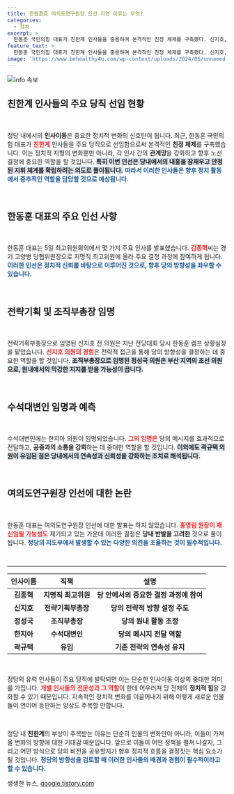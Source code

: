 ```yaml
---
title: 한동훈호 여의도연구원장 인선 지연 이유는 무엇?
categories:
  - 정치
excerpt: >
  한동훈 국민의힘 대표가 친한계 인사들을 중용하며 본격적인 친정 체제를 구축했다. 신지호, 정성국 의원 등 주요 당직 인선 발표로 당 내부 변화가 예고된다. 클릭으로 정치의 향방을 살펴보세요!
feature_text: >
  한동훈 국민의힘 대표가 친한계 인사들을 중용하며 본격적인 친정 체제를 구축했다. 신지호, 정성국 의원 등 주요 당직 인선 발표로 당 내부 변화가 예고된다. 클릭으로 정치의 향방을 살펴보세요!
image: 'https://www.behealthy4u.com/wp-content/uploads/2024/06/unnamed-file.png'
---
```


<p><img src="https://www.behealthy4u.com/wp-content/uploads/2024/06/unnamed-file.png" alt="info 속보" /></p>

<h2 data-ke-size="size26">친한계 인사들의 주요 당직 선임 현황</h2>

<p data-ke-size="size16">&nbsp;</p>

<p>정당 내에서의 <b>인사이동</b>은 중요한 정치적 변화의 신호탄이 됩니다. 최근, 한동훈 국민의힘 대표가 <b><span style="color: #ee2323;">친한계</span></b> 인사들을 주요 당직으로 선임함으로써 본격적인 <b>친정 체제</b>를 구축했습니다. 이는 정치적 지형의 변화뿐만 아니라, 각 인사 간의 <b>관계망</b>을 강화하고 향후 노선 결정에 중요한 역할을 할 것입니다. <b><span style="background-color: #21538527;">특히 이번 인선은 당내에서의 내홍을 잠재우고 안정된 지휘 체계를 확립하려는 의도로 풀이됩니다.</span></b> <b><span style="color: #1a5490;">따라서 이러한 인사들은 향후 정치 활동에서 중추적인 역할을 담당할 것으로 예상됩니다.</span></b></p>

<p data-ke-size="size16">&nbsp;</p>

<h2 data-ke-size="size26">한동훈 대표의 주요 인선 사항</h2>

<p data-ke-size="size16">&nbsp;</p>

<p>한동훈 대표는 5일 최고위원회의에서 몇 가지 주요 인사를 발표했습니다. <b><span style="color: #ee2323;">김종혁</span></b>씨는 경기 고양병 당협위원장으로 지명직 최고위원에 올라 주요 결정 과정에 참여하게 됩니다. <b><span style="color: #1a5490;">이러한 인선은 정치적 신뢰를 바탕으로 이루어진 것으로, 향후 당의 방향성을 좌우할 수 있습니다.</span></b> </p>

<p data-ke-size="size16">&nbsp;</p>

<h2 data-ke-size="size26">전략기획 및 조직부총장 임명</h2>

<p data-ke-size="size16">&nbsp;</p>

<p>전략기획부총장으로 임명된 신지호 전 의원은 지난 전당대회 당시 한동훈 캠프 상황실장을 맡았습니다. <b><span style="color: #ee2323;">신지호 의원의 경험</span></b>은 전략적 접근을 통해 당의 방향성을 결정하는 데 중요한 역할을 할 것입니다. <b><span style="background-color: #21538527;">조직부총장으로 임명된 정성국 의원은 부산 지역의 초선 의원으로, 원내에서의 막강한 지지를 받을 가능성이 큽니다.</span></b></p>

<p data-ke-size="size16">&nbsp;</p>

<h2 data-ke-size="size26">수석대변인 임명과 예측</h2>

<p data-ke-size="size16">&nbsp;</p>

<p>수석대변인에는 한지아 의원이 임명되었습니다. <b><span style="color: #ee2323;">그의 임명은</span></b> 당의 메시지를 효과적으로 전달하고, <b>공중과의 소통을 강화</b>하는 데 중대한 역할을 할 것입니다.  <b><span style="background-color: #21538527;">이외에도 곽규택 의원이 유임된 점은 당내에서의 연속성과 신뢰성을 강화하는 조치로 해석됩니다.</span></b></p>

<p data-ke-size="size16">&nbsp;</p>

<h2 data-ke-size="size26">여의도연구원장 인선에 대한 논란</h2>

<p data-ke-size="size16">&nbsp;</p>

<p>한동훈 대표는 여의도연구원장 인선에 대한 발표는 하지 않았습니다. <b><span style="color: #ee2323;">홍영림 원장이 재신임될 가능성도</span></b> 제기되고 있는 가운데 이러한 결정은 <b>당내 반발을 고려한</b> 것으로 풀이됩니다. <b><span style="color: #1a5490;">정당의 지도부에서 발생할 수 있는 다양한 의견을 조율하는 것이 필수적입니다.</span></b></p>

<p data-ke-size="size16">&nbsp;</p>

<hr>

<table style="width: 100%; border-collapse: collapse;">
    <thead>
        <tr>
            <th style="text-align: center; height: 17px;"><b>인사이름</b></th>
            <th style="text-align: center; height: 17px;"><b>직책</b></th>
            <th style="text-align: center; height: 17px;"><b>설명</b></th>
        </tr>
    </thead>
    <tbody>
        <tr>
            <td style="text-align: center; height: 17px;"><b>김종혁</b></td>
            <td style="text-align: center; height: 17px;"><b>지명직 최고위원</b></td>
            <td style="text-align: center; height: 17px;"><b>당 안에서의 중요한 결정 과정에 참여</b></td>
        </tr>
        <tr>
            <td style="text-align: center; height: 17px;"><b>신지호</b></td>
            <td style="text-align: center; height: 17px;"><b>전략기획부총장</b></td>
            <td style="text-align: center; height: 17px;"><b>당의 전략적 방향 설정 주도</b></td>
        </tr>
        <tr>
            <td style="text-align: center; height: 17px;"><b>정성국</b></td>
            <td style="text-align: center; height: 17px;"><b>조직부총장</b></td>
            <td style="text-align: center; height: 17px;"><b>당의 원내 활동 조정</b></td>
        </tr>
        <tr>
            <td style="text-align: center; height: 17px;"><b>한지아</b></td>
            <td style="text-align: center; height: 17px;"><b>수석대변인</b></td>
            <td style="text-align: center; height: 17px;"><b>당의 메시지 전달 역할</b></td>
        </tr>
        <tr>
            <td style="text-align: center; height: 17px;"><b>곽규택</b></td>
            <td style="text-align: center; height: 17px;"><b>유임</b></td>
            <td style="text-align: center; height: 17px;"><b>기존 전략의 연속성 유지</b></td>
        </tr>
    </tbody>
</table>

<p data-ke-size="size16">&nbsp;</p>

<p>정당의 유력 인사들이 주요 당직에 발탁되면 이는 단순한 인사이동 이상의 중대한 의미를 가집니다. <b><span style="color: #ee2323;">개별 인사들의 전문성과 그 역할</span></b>이 한데 어우러져 당 전체의 <b>정치적 힘</b>을 강화할 수 있기 때문입니다. 지속적인 정치적 변화를 이끌어내기 위해 이렇게 새로운 인물들이 연이어 등판하는 양상도 주목할 만합니다. </p>

<p data-ke-size="size16">&nbsp;</p>

<p>정당 내 <b>친한계</b>의 부상이 주목받는 이유는 단순히 인물의 변화만이 아니라, 이들이 가져올 변화의 방향에 대한 기대감 때문입니다. 앞으로 이들이 어떤 정책을 펼쳐 나갈지, 그리고 어떤 방식으로 당의 비전을 공유할지가 향후 정치적 흐름을 결정짓는 핵심 요소가 될 것입니다. <b><span style="color: #1a5490;">정당의 방향성을 검토할 때 이러한 인사들의 배경과 경험이 필수적이라고 할 수 있습니다.</span></b></p>
생생한 뉴스, <a href="https://qoogle.tistory.com" rel="dofollow">qoogle.tistory.com</a>


